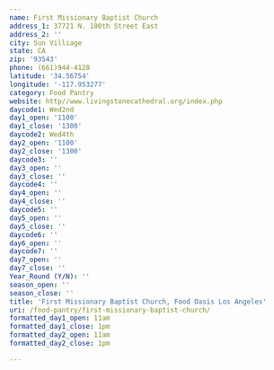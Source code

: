 ```yaml
---
name: First Missionary Baptist Church
address_1: 37721 N. 100th Street East
address_2: ''
city: Sun Villiage
state: CA
zip: '93543'
phone: (661)944-4128
latitude: '34.56754'
longitude: '-117.953277'
category: Food Pantry
website: http//www.livingstonecathedral.org/index.php
daycode1: Wed2nd
day1_open: '1100'
day1_close: '1300'
daycode2: Wed4th
day2_open: '1100'
day2_close: '1300'
daycode3: ''
day3_open: ''
day3_close: ''
daycode4: ''
day4_open: ''
day4_close: ''
daycode5: ''
day5_open: ''
day5_close: ''
daycode6: ''
day6_open: ''
daycode7: ''
day7_open: ''
day7_close: ''
Year_Round (Y/N): ''
season_open: ''
season_close: ''
title: 'First Missionary Baptist Church, Food Oasis Los Angeles'
uri: /food-pantry/first-missionary-baptist-church/
formatted_day1_open: 11am
formatted_day1_close: 1pm
formatted_day2_open: 11am
formatted_day2_close: 1pm

---
```


